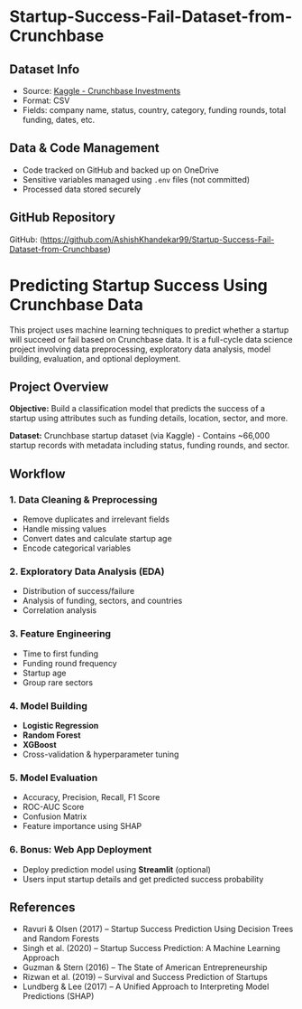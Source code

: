 # Startup-Success-Fail-Dataset-from-Crunchbase


##  Dataset Info

- Source: [Kaggle - Crunchbase Investments](https://www.kaggle.com/datasets/yanmaksi/big-startup-secsees-fail-dataset-from-crunchbase/data)
- Format: CSV
- Fields: company name, status, country, category, funding rounds, total funding, dates, etc.

##  Data & Code Management

- Code tracked on GitHub and backed up on OneDrive
- Sensitive variables managed using `.env` files (not committed)
- Processed data stored securely

##  GitHub Repository

GitHub: (https://github.com/AshishKhandekar99/Startup-Success-Fail-Dataset-from-Crunchbase)

#  Predicting Startup Success Using Crunchbase Data

This project uses machine learning techniques to predict whether a startup will succeed or fail based on Crunchbase data. It is a full-cycle data science project involving data preprocessing, exploratory data analysis, model building, evaluation, and optional deployment.

##  Project Overview

**Objective:** Build a classification model that predicts the success of a startup using attributes such as funding details, location, sector, and more.

**Dataset:** Crunchbase startup dataset (via Kaggle) - Contains ~66,000 startup records with metadata including status, funding rounds, and sector.

##  Workflow

### 1. Data Cleaning & Preprocessing
- Remove duplicates and irrelevant fields
- Handle missing values
- Convert dates and calculate startup age
- Encode categorical variables

### 2. Exploratory Data Analysis (EDA)
- Distribution of success/failure
- Analysis of funding, sectors, and countries
- Correlation analysis

### 3. Feature Engineering
- Time to first funding
- Funding round frequency
- Startup age
- Group rare sectors

### 4. Model Building
- **Logistic Regression**
- **Random Forest**
- **XGBoost**
- Cross-validation & hyperparameter tuning

### 5. Model Evaluation
- Accuracy, Precision, Recall, F1 Score
- ROC-AUC Score
- Confusion Matrix
- Feature importance using SHAP

### 6. Bonus: Web App Deployment
- Deploy prediction model using **Streamlit** (optional)
- Users input startup details and get predicted success probability

##  References

- Ravuri & Olsen (2017) – Startup Success Prediction Using Decision Trees and Random Forests
- Singh et al. (2020) – Startup Success Prediction: A Machine Learning Approach
- Guzman & Stern (2016) – The State of American Entrepreneurship
- Rizwan et al. (2019) – Survival and Success Prediction of Startups
- Lundberg & Lee (2017) – A Unified Approach to Interpreting Model Predictions (SHAP)
